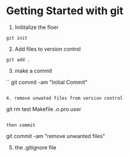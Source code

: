 # Getting Started with git

1. Inititalize the floer

```
git init
```

2. Add files to version control

```
git add .
```

3. make a commit

``
git commit -am "Initial Commit"
```

4. remove unwated files from version control

```
git rm test Makefile *.o*.pro.user
```

then commit

```
git commit -am "remove unwanted files"

5. the .gitignore file
